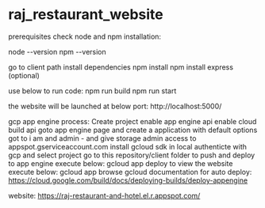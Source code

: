 # raj_restaurant_website

prerequisites
check node and npm installation:

node --version
npm --version

go to client path
install dependencies
npm install
npm install express (optional)

use below to run code:
npm run build
npm run start

the website will be launched at below port:
http://localhost:5000/

gcp app engine process:
Create project
enable app engine api
enable cloud build api
goto app engine page and create a application with default options
got to i am and admin - and give storage admin access to appspot.gserviceaccount.com
install gcloud sdk in local
authenticte with gcp and select project
go to this repository/client folder
to push and deploy to app engine execute below:
gcloud app deploy
to view the website execute below:
gcloud app browse
gcloud documentation for auto deploy: https://cloud.google.com/build/docs/deploying-builds/deploy-appengine

website: https://raj-restaurant-and-hotel.el.r.appspot.com/
